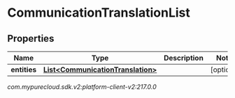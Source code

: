 # CommunicationTranslationList


## Properties

| Name | Type | Description | Notes |
| ------------ | ------------- | ------------- | ------------- |
| **entities** | [**List&lt;CommunicationTranslation&gt;**](CommunicationTranslation) |  |  [optional] |




_com.mypurecloud.sdk.v2:platform-client-v2:217.0.0_
